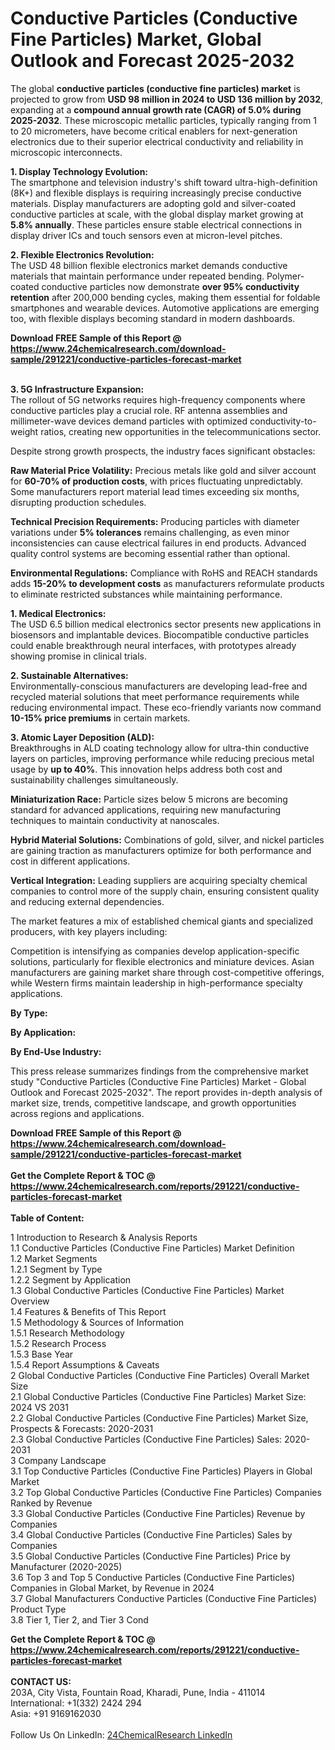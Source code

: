 <h1>Conductive Particles (Conductive Fine Particles) Market, Global Outlook and Forecast 2025-2032</h1><p>The global <strong>conductive particles (conductive fine particles) market</strong> is projected to grow from <strong>USD 98 million in 2024 to USD 136 million by 2032</strong>, expanding at a <strong>compound annual growth rate (CAGR) of 5.0% during 2025-2032</strong>. These microscopic metallic particles, typically ranging from 1 to 20 micrometers, have become critical enablers for next-generation electronics due to their superior electrical conductivity and reliability in microscopic interconnects.</p><p><strong>1. Display Technology Evolution:</strong><br>
The smartphone and television industry's shift toward ultra-high-definition (8K+) and flexible displays is requiring increasingly precise conductive materials. Display manufacturers are adopting gold and silver-coated conductive particles at scale, with the global display market growing at <strong>5.8% annually</strong>. These particles ensure stable electrical connections in display driver ICs and touch sensors even at micron-level pitches.</p><p><strong>2. Flexible Electronics Revolution:</strong><br>
The USD 48 billion flexible electronics market demands conductive materials that maintain performance under repeated bending. Polymer-coated conductive particles now demonstrate <strong>over 95% conductivity retention</strong> after 200,000 bending cycles, making them essential for foldable smartphones and wearable devices. Automotive applications are emerging too, with flexible displays becoming standard in modern dashboards.</p><div><b>Download FREE Sample of this Report @ 
            <a href="https://www.24chemicalresearch.com/download-sample/291221/conductive-particles-forecast-market">
            https://www.24chemicalresearch.com/download-sample/291221/conductive-particles-forecast-market</a></b></div><br><p><strong>3. 5G Infrastructure Expansion:</strong><br>
The rollout of 5G networks requires high-frequency components where conductive particles play a crucial role. RF antenna assemblies and millimeter-wave devices demand particles with optimized conductivity-to-weight ratios, creating new opportunities in the telecommunications sector.</p><p>Despite strong growth prospects, the industry faces significant obstacles:</p><p><strong>Raw Material Price Volatility:</strong> Precious metals like gold and silver account for <strong>60-70% of production costs</strong>, with prices fluctuating unpredictably. Some manufacturers report material lead times exceeding six months, disrupting production schedules.</p><p><strong>Technical Precision Requirements:</strong> Producing particles with diameter variations under <strong>5% tolerances</strong> remains challenging, as even minor inconsistencies can cause electrical failures in end products. Advanced quality control systems are becoming essential rather than optional.</p><p><strong>Environmental Regulations:</strong> Compliance with RoHS and REACH standards adds <strong>15-20% to development costs</strong> as manufacturers reformulate products to eliminate restricted substances while maintaining performance.</p><p><strong>1. Medical Electronics:</strong><br>
The USD 6.5 billion medical electronics sector presents new applications in biosensors and implantable devices. Biocompatible conductive particles could enable breakthrough neural interfaces, with prototypes already showing promise in clinical trials.</p><p><strong>2. Sustainable Alternatives:</strong><br>
Environmentally-conscious manufacturers are developing lead-free and recycled material solutions that meet performance requirements while reducing environmental impact. These eco-friendly variants now command <strong>10-15% price premiums</strong> in certain markets.</p><p><strong>3. Atomic Layer Deposition (ALD):</strong><br>
Breakthroughs in ALD coating technology allow for ultra-thin conductive layers on particles, improving performance while reducing precious metal usage by <strong>up to 40%</strong>. This innovation helps address both cost and sustainability challenges simultaneously.</p><p><strong>Miniaturization Race:</strong> Particle sizes below 5 microns are becoming standard for advanced applications, requiring new manufacturing techniques to maintain conductivity at nanoscales.</p><p><strong>Hybrid Material Solutions:</strong> Combinations of gold, silver, and nickel particles are gaining traction as manufacturers optimize for both performance and cost in different applications.</p><p><strong>Vertical Integration:</strong> Leading suppliers are acquiring specialty chemical companies to control more of the supply chain, ensuring consistent quality and reducing external dependencies.</p><p>The market features a mix of established chemical giants and specialized producers, with key players including:</p><p>Competition is intensifying as companies develop application-specific solutions, particularly for flexible electronics and miniature devices. Asian manufacturers are gaining market share through cost-competitive offerings, while Western firms maintain leadership in high-performance specialty applications.</p><p><strong>By Type:</strong>
		</p><p><strong>By Application:</strong>
		</p><p><strong>By End-Use Industry:</strong>
		</p><p>This press release summarizes findings from the comprehensive market study "Conductive Particles (Conductive Fine Particles) Market - Global Outlook and Forecast 2025-2032". The report provides in-depth analysis of market size, trends, competitive landscape, and growth opportunities across regions and applications.</p><div><b>Download FREE Sample of this Report @ 
            <a href="https://www.24chemicalresearch.com/download-sample/291221/conductive-particles-forecast-market">
            https://www.24chemicalresearch.com/download-sample/291221/conductive-particles-forecast-market</a></b></div><br><div><b>Get the Complete Report & TOC @ 
            <a href="https://www.24chemicalresearch.com/reports/291221/conductive-particles-forecast-market">
            https://www.24chemicalresearch.com/reports/291221/conductive-particles-forecast-market</a></b></div><br>
            <b>Table of Content:</b><p>1 Introduction to Research & Analysis Reports<br />
 1.1 Conductive Particles (Conductive Fine Particles) Market Definition<br />
 1.2 Market Segments<br />
 1.2.1 Segment by Type<br />
 1.2.2 Segment by Application<br />
 1.3 Global Conductive Particles (Conductive Fine Particles) Market Overview<br />
 1.4 Features & Benefits of This Report<br />
 1.5 Methodology & Sources of Information<br />
 1.5.1 Research Methodology<br />
 1.5.2 Research Process<br />
 1.5.3 Base Year<br />
 1.5.4 Report Assumptions & Caveats<br />
2 Global Conductive Particles (Conductive Fine Particles) Overall Market Size<br />
 2.1 Global Conductive Particles (Conductive Fine Particles) Market Size: 2024 VS 2031<br />
 2.2 Global Conductive Particles (Conductive Fine Particles) Market Size, Prospects & Forecasts: 2020-2031<br />
 2.3 Global Conductive Particles (Conductive Fine Particles) Sales: 2020-2031<br />
3 Company Landscape<br />
 3.1 Top Conductive Particles (Conductive Fine Particles) Players in Global Market<br />
 3.2 Top Global Conductive Particles (Conductive Fine Particles) Companies Ranked by Revenue<br />
 3.3 Global Conductive Particles (Conductive Fine Particles) Revenue by Companies<br />
 3.4 Global Conductive Particles (Conductive Fine Particles) Sales by Companies<br />
 3.5 Global Conductive Particles (Conductive Fine Particles) Price by Manufacturer (2020-2025)<br />
 3.6 Top 3 and Top 5 Conductive Particles (Conductive Fine Particles) Companies in Global Market, by Revenue in 2024<br />
 3.7 Global Manufacturers Conductive Particles (Conductive Fine Particles) Product Type<br />
 3.8 Tier 1, Tier 2, and Tier 3 Cond</p><div><b>Get the Complete Report & TOC @ 
            <a href="https://www.24chemicalresearch.com/reports/291221/conductive-particles-forecast-market">
            https://www.24chemicalresearch.com/reports/291221/conductive-particles-forecast-market</a></b></div><br><b>CONTACT US:</b><br>
            203A, City Vista, Fountain Road, Kharadi, Pune, India - 411014<br>
            International: +1(332) 2424 294<br>
            Asia: +91 9169162030 <br><br>
            Follow Us On LinkedIn: <a href="https://www.linkedin.com/company/24chemicalresearch/">24ChemicalResearch LinkedIn</a>